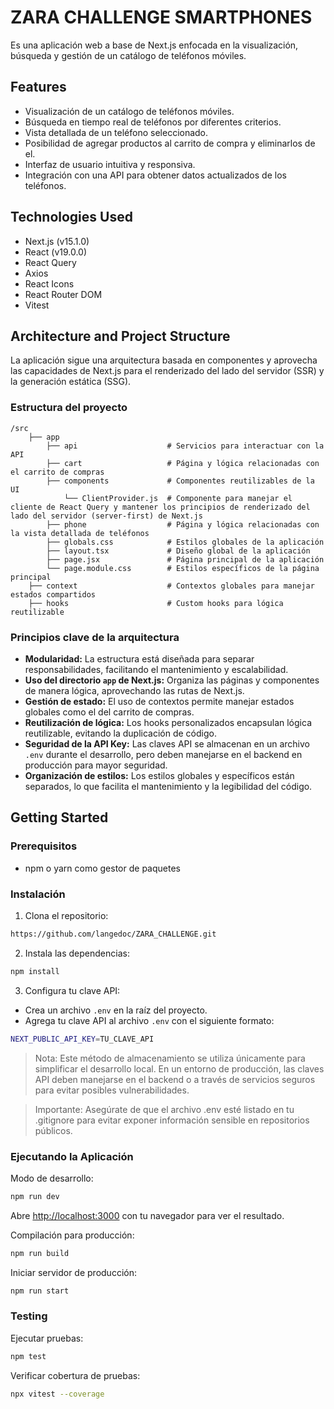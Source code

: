 # ZARA CHALLENGE SMARTPHONES

Es una aplicación web a base de Next.js enfocada en la visualización, búsqueda y gestión de un catálogo de teléfonos móviles.

## Features

- Visualización de un catálogo de teléfonos móviles.
- Búsqueda en tiempo real de teléfonos por diferentes criterios.
- Vista detallada de un teléfono seleccionado.
- Posibilidad de agregar productos al carrito de compra y eliminarlos de el.
- Interfaz de usuario intuitiva y responsiva.
- Integración con una API para obtener datos actualizados de los teléfonos.

## Technologies Used

- Next.js (v15.1.0)
- React (v19.0.0)
- React Query
- Axios
- React Icons
- React Router DOM
- Vitest

## Architecture and Project Structure

La aplicación sigue una arquitectura basada en componentes y aprovecha las capacidades de Next.js para el renderizado del lado del servidor (SSR) y la generación estática (SSG). 

### Estructura del proyecto

```plaintext
/src
    ├── app
        ├── api                    # Servicios para interactuar con la API
        ├── cart                   # Página y lógica relacionadas con el carrito de compras
        ├── components             # Componentes reutilizables de la UI
            └── ClientProvider.js  # Componente para manejar el cliente de React Query y mantener los principios de renderizado del lado del servidor (server-first) de Next.js
        ├── phone                  # Página y lógica relacionadas con la vista detallada de teléfonos
        ├── globals.css            # Estilos globales de la aplicación
        ├── layout.tsx             # Diseño global de la aplicación
        ├── page.jsx               # Página principal de la aplicación
        └── page.module.css        # Estilos específicos de la página principal
    ├── context                    # Contextos globales para manejar estados compartidos
    ├── hooks                      # Custom hooks para lógica reutilizable
```
### Principios clave de la arquitectura

- **Modularidad:** La estructura está diseñada para separar responsabilidades, facilitando el mantenimiento y escalabilidad.
- **Uso del directorio `app` de Next.js:** Organiza las páginas y componentes de manera lógica, aprovechando las rutas de Next.js.
- **Gestión de estado:** El uso de contextos permite manejar estados globales como el del carrito de compras.
- **Reutilización de lógica:** Los hooks personalizados encapsulan lógica reutilizable, evitando la duplicación de código.
- **Seguridad de la API Key:** Las claves API se almacenan en un archivo `.env` durante el desarrollo, pero deben manejarse en el backend en producción para mayor seguridad.
- **Organización de estilos:** Los estilos globales y específicos están separados, lo que facilita el mantenimiento y la legibilidad del código.


## Getting Started

### Prerequisitos

- npm o yarn como gestor de paquetes

### Instalación

1. Clona el repositorio:

```bash
https://github.com/langedoc/ZARA_CHALLENGE.git
```
2. Instala las dependencias:

```bash
npm install
```
3. Configura tu clave API:

- Crea un archivo `.env` en la raíz del proyecto.
- Agrega tu clave API al archivo `.env` con el siguiente formato:

```bash
NEXT_PUBLIC_API_KEY=TU_CLAVE_API
```

> Nota: Este método de almacenamiento se utiliza únicamente para simplificar el desarrollo local. En un entorno de producción, las claves API deben manejarse en el backend o a través de servicios seguros para evitar posibles vulnerabilidades.

> Importante: Asegúrate de que el archivo .env esté listado en tu .gitignore para evitar exponer información sensible en repositorios públicos.

### Ejecutando la Aplicación

Modo de desarrollo:

```bash
npm run dev
```
Abre [http://localhost:3000](http://localhost:3000) con tu navegador para ver el resultado.

Compilación para producción:

```bash
npm run build
```

Iniciar servidor de producción:

```bash
npm run start
```
### Testing

Ejecutar pruebas:

```bash
npm test
```

Verificar cobertura de pruebas:

```bash
npx vitest --coverage
```



